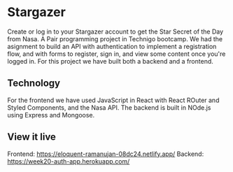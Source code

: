 # Stargazer

Create or log in to your Stargazer account to get the Star Secret of the Day from Nasa. A Pair programming project in Technigo bootcamp. We had the asignment to build an API with authentication to implement a registration flow, and with forms to register, sign in, and view some content once you're logged in. For this project we have built both a backend and a frontend. 

## Technology
For the frontend we have used JavaScript in React with React ROuter and Styled Components, and the Nasa API.
The backend is built in NOde.js using Express and Mongoose.


## View it live
Frontend:
https://eloquent-ramanujan-08dc24.netlify.app/
Backend:
https://week20-auth-app.herokuapp.com/

